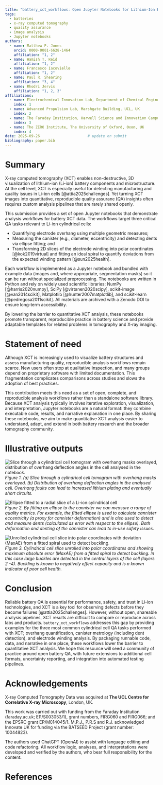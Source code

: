 ```yaml
---
title: "battery_xct_workflows: Open Jupyter Notebooks for Lithium-Ion Battery QA from XCT Data"
tags:
  - batteries
  - x-ray computed tomography
  - quality assurance
  - image analysis
  - Jupyter notebooks
authors:
  - name: Matthew P. Jones
    orcid: 0000-0001-6628-1464
    affiliation: "1, 2"
  - name: Hamish T. Reid
    affiliation: "1, 2"
  - name: Francesco Iacoviello
    affiliation: "1, 2"
  - name: Paul R. Shearing
    affiliation: "3, 4"
  - name: Rhodri Jervis
    affiliation: "1, 2, 3"
affiliations:
  - name: Electrochemical Innovation Lab, Department of Chemical Engineering, UCL, UK
    index: 1
  - name: Advanced Propulsion Lab, Marshgate Building, UCL, UK
    index: 2
  - name: The Faraday Institution, Harwell Science and Innovation Campus, Didcot, UK
    index: 3
  - name: The ZERO Institute, The University of Oxford, Oxon, UK
    index: 4
date: 2025-09-26                      # update on submit
bibliography: paper.bib
---
```


# Summary

X-ray computed tomography (XCT) enables non-destructive, 3D visualization of lithium-ion (Li-ion) battery components and microstructure. At the cell level, XCT is especially useful for detecting manufacturing and quality issues in Li-ion cells [@attia2025challenges]. Yet turning XCT images into quantitative, reproducible quality assurane (QA) insights often requires custom analysis pipelines that are rarely shared openly.

This submission provides a set of open Jupyter notebooks that demonstrate analysis workflows for battery XCT data. The workflows target three critical QA tasks relevant to Li-ion cylindrical cells:

- Quantifying electrode overhang using multiple geometric measures;
- Measuring the canister (e.g., diameter, eccentricity) and detecting dents via ellipse fitting; and
- Transforming 2D slices of the electrode winding into polar coordinates [@kok2019virtual] and fitting an ideal spiral to quantify deviations from the expected winding pattern [@sun2025health].

Each workflow is implemented as a Jupyter notebook and bundled with example data (images and, where appropriate, segmentation masks) so it can be run without specialized preprocessing. The notebooks are written in Python and rely on widely used scientific libraries; NumPy [@harris2020numpy], SciPy [@virtanen2020scipy], scikit-image [@van2014scikit], Matplotlib [@hunter2007matplotlib], and scikit-learn [@pedregosa2011scikit]. All materials are archived with a Zenodo DOI to ensure long-term accessibility.

By lowering the barrier to quantitative XCT analysis, these notebooks promote transparent, reproducible practice in battery science and provide adaptable templates for related problems in tomography and X-ray imaging.

# Statement of need

Although XCT is increasingly used to visualize battery structures and assess manufacturing quality, reproducible analysis workflows remain scarce. New users often stop at qualitative inspection, and many groups depend on proprietary software with limited documentation. This fragmentation complicates comparisons across studies and slows the adoption of best practices.

This contribution meets this need as a set of open, complete, and reproducible analysis workflows rather than a standalone software library. Because XCT analysis typically involves iterative exploration, visualization, and interpretation, Jupyter notebooks are a natural format: they combine executable code, results, and narrative explanation in one place. By sharing these notebooks, we aim to make quantitative XCT analysis easier to understand, adapt, and extend in both battery research and the broader tomography community.

# Illustrative outputs

![Slice through a cylindrical cell tomogram with overhang masks overlayed, distribution of overhang deflection angles in the cell analysed in the notebook.](fig1.png)  
*Figure 1. (a) Slice through a cylindrical cell tomogram with overhang masks overlayed. (b) Distribution of overhang deflection angles in the analysed cell. Overhang faults can lead to increased lithium plating and eventually short circuits.*  

![Ellipse fitted to a radial slice of a Li-ion cylindrical cell](fig2.png)  
*Figure 2. By fitting an ellipse to the cannister we can measure a range of quality metrics. For example, the fitted ellipse is used to calculate cannister eccentricity (a proxy for cannister deformation) and is also used to detect and measure dents (calculated as error with respect to the ellipse). Both deformation and denting of the cannister can lead to in-use safety issues.* 

![Unrolled cylindrical cell slice into polar coordinates with deviation (MaxAE) from a fitted spiral used to detect buckling.](fig3.png)  
*Figure 3. Cylindrical cell slice unrolled into polar coordinates and showing maximum absolute error (MaxAE) from a fitted spiral to detect buckling. In this case large buckles are detected in the central layers of the cell (layers 2 -4). Buckling is known to negatively effect capacity and is a known indicator of poor cell health.*  

# Conclusion

Reliable battery QA is essential for performance, safety, and trust in Li-ion technologies, and XCT is a key tool for observing defects before they become failures [@attia2025challenges]. However, without open, shareable analysis pipelines, XCT results are difficult to compare or reproduce across labs and products. `battery_xct_workflows` addresses this gap by providing examples for the three most common cylindrical cell QA tasks performed with XCT; overhang quantification, canister metrology (including dent detection), and electrode winding analysis. By packaging runnable code, data, and narrative in one place, these workflows lower the barrier to quantitative XCT analysis. We hope this resource will seed a community of practice around open battery QA, with future extensions to additional cell formats, uncertainty reporting, and integration into automated testing pipelines.

# Acknowledgements

X-ray Computed Tomography Data was acquired at **The UCL Centre for Correlative X-ray Microscopy**, London, UK. 

This work was carried out with funding from the Faraday Institution (faraday.ac.uk; EP/S003053/1), grant numbers, FIRG060 and FIRG066; and the EPSRC grant EP/M014045/1. M.P.J., P.R.S and R.J. acknowledged Innovate UK for funding via the BATSEED Project (grant number: 10044823).

The authors used ChatGPT (OpenAI) to assist with language editing and code refactoring. All workflow logic, analyses, and interpretations were developed and verified by the authors, who bear full responsibility for the content.

# References













































